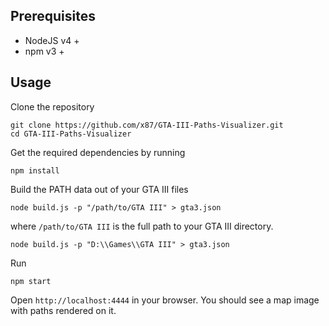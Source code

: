 ## Prerequisites

* NodeJS v4 +
* npm v3 +

## Usage

Clone the repository
```
git clone https://github.com/x87/GTA-III-Paths-Visualizer.git
cd GTA-III-Paths-Visualizer
```

Get the required dependencies by running
```
npm install
```

Build the PATH data out of your GTA III files

```
node build.js -p "/path/to/GTA III" > gta3.json
```

where `/path/to/GTA III` is the full path to your GTA III directory.

```
node build.js -p "D:\\Games\\GTA III" > gta3.json
```
Run
```
npm start
```
Open `http://localhost:4444` in your browser. You should see a map image with paths rendered on it.